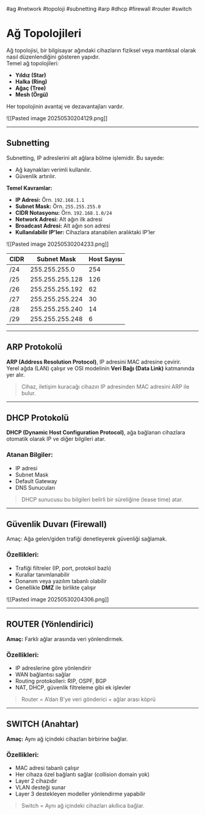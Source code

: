 #ag #network #topoloji #subnetting #arp #dhcp #firewall #router #switch
# Ağ Topolojileri

Ağ topolojisi, bir bilgisayar ağındaki cihazların fiziksel veya mantıksal olarak nasıl düzenlendiğini gösteren yapıdır.  
Temel ağ topolojileri:

- **Yıldız (Star)**
- **Halka (Ring)**
- **Ağaç (Tree)**
- **Mesh (Örgü)**

Her topolojinin avantaj ve dezavantajları vardır.

![[Pasted image 20250530204129.png]]


---

## Subnetting

Subnetting, IP adreslerini alt ağlara bölme işlemidir. Bu sayede:

- Ağ kaynakları verimli kullanılır.
- Güvenlik artırılır.

**Temel Kavramlar:**

- **IP Adresi:** Örn. `192.168.1.1`
- **Subnet Mask:** Örn. `255.255.255.0`
- **CIDR Notasyonu:** Örn. `192.168.1.0/24`
- **Network Adresi:** Alt ağın ilk adresi
- **Broadcast Adresi:** Alt ağın son adresi
- **Kullanılabilir IP'ler:** Cihazlara atanabilen aralıktaki IP’ler

![[Pasted image 20250530204233.png]]


| CIDR | Subnet Mask       | Host Sayısı |
|------|--------------------|-------------|
| /24  | 255.255.255.0      | 254         |
| /25  | 255.255.255.128    | 126         |
| /26  | 255.255.255.192    | 62          |
| /27  | 255.255.255.224    | 30          |
| /28  | 255.255.255.240    | 14          |
| /29  | 255.255.255.248    | 6           |

---

## ARP Protokolü

**ARP (Address Resolution Protocol)**, IP adresini MAC adresine çevirir.  
Yerel ağda (LAN) çalışır ve OSI modelinin **Veri Bağı (Data Link)** katmanında yer alır.

> Cihaz, iletişim kuracağı cihazın IP adresinden MAC adresini ARP ile bulur.

---

## DHCP Protokolü

**DHCP (Dynamic Host Configuration Protocol)**, ağa bağlanan cihazlara otomatik olarak IP ve diğer bilgileri atar.

### Atanan Bilgiler:

- IP adresi
- Subnet Mask
- Default Gateway
- DNS Sunucuları

> DHCP sunucusu bu bilgileri belirli bir süreliğine (lease time) atar.

---

## Güvenlik Duvarı (Firewall)

Amaç: Ağa gelen/giden trafiği denetleyerek güvenliği sağlamak.

### Özellikleri:

- Trafiği filtreler (IP, port, protokol bazlı)
- Kurallar tanımlanabilir
- Donanım veya yazılım tabanlı olabilir
- Genellikle **DMZ** ile birlikte çalışır

![[Pasted image 20250530204306.png]]

---

## ROUTER (Yönlendirici)

**Amaç:** Farklı ağlar arasında veri yönlendirmek.

### Özellikleri:

- IP adreslerine göre yönlendirir
- WAN bağlantısı sağlar
- Routing protokolleri: RIP, OSPF, BGP
- NAT, DHCP, güvenlik filtreleme gibi ek işlevler

> Router = A’dan B’ye veri gönderici + ağlar arası köprü

---

## SWITCH (Anahtar)

**Amaç:** Aynı ağ içindeki cihazları birbirine bağlar.

### Özellikleri:

- MAC adresi tabanlı çalışır
- Her cihaza özel bağlantı sağlar (collision domain yok)
- Layer 2 cihazıdır
- VLAN desteği sunar
- Layer 3 destekleyen modeller yönlendirme yapabilir

> Switch = Aynı ağ içindeki cihazları akıllıca bağlar.
